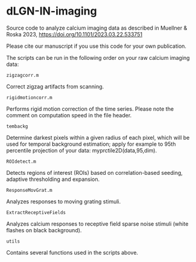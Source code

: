 # dLGN-IN-imaging

Source code to analyze calcium imaging data 
as described in Muellner & Roska 2023, https://doi.org/10.1101/2023.03.22.533751

Please cite our manuscript if you use this code for your own publication.

The scripts can be run in the following order on your raw calcium imaging data:

```
zigzagcorr.m
```
Correct zigzag artifacts from scanning.

```
rigidmotioncorr.m
```
Performs rigid motion correction of the time series. Please note the comment on computation speed in the file header.

```
tembackg
```
Determine darkest pixels within a given radius of each pixel, which will be used for temporal background estimation;
apply for example to 95th percentile projection of your data: myprctile2D(data,95,dim).

```
ROIdetect.m
```
Detects regions of interest (ROIs) based on correlation-based seeding, adaptive thresholding and expansion.

```
ResponseMovGrat.m
```
Analyzes responses to moving grating stimuli.

```
ExtractReceptiveFields
```
Analyzes calcium responses to receptive field sparse noise stimuli (white flashes on black background).

```
utils
```
Contains several functions used in the scripts above.



